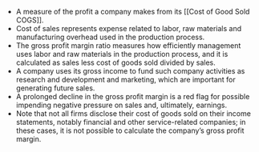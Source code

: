 - A measure of the profit a company makes from its [[Cost of Good Sold COGS]]. 
- Cost of sales represents expense related to labor, raw materials and manufacturing overhead used in the production process. 
- The gross profit margin ratio measures how efficiently management uses labor and raw materials in the production process, and it is calculated as sales less cost of goods sold divided by sales. 
- A company uses its gross income to fund such company activities as research and development and marketing, which are important for generating future sales. 
- A prolonged decline in the gross profit margin is a red flag for possible impending negative pressure on sales and, ultimately, earnings.
- Note that not all firms disclose their cost of goods sold on their income statements, notably financial and other service-related companies; in these cases, it is not possible to calculate the company’s gross profit margin.